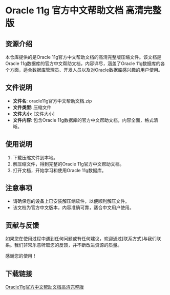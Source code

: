 # Oracle 11g 官方中文帮助文档 高清完整版

## 资源介绍

本仓库提供的是Oracle 11g官方中文帮助文档的高清完整版压缩文件。该文档是Oracle 11g数据库的官方中文帮助文档，内容详尽，涵盖了Oracle 11g数据库的各个方面，适合数据库管理员、开发人员以及对Oracle数据库感兴趣的用户使用。

## 文件说明

- **文件名**: oracle11g官方中文帮助文档.zip
- **文件类型**: 压缩文件
- **文件大小**: [文件大小]
- **文件内容**: 包含Oracle 11g数据库的官方中文帮助文档，内容全面，格式清晰。

## 使用说明

1. 下载压缩文件到本地。
2. 解压缩文件，得到完整的Oracle 11g官方中文帮助文档。
3. 打开文档，开始学习和使用Oracle 11g数据库。

## 注意事项

- 请确保您的设备上已安装解压缩软件，以便顺利解压文件。
- 该文档为官方中文版本，内容准确可靠，适合中文用户使用。

## 贡献与反馈

如果您在使用过程中遇到任何问题或有任何建议，欢迎通过[联系方式]与我们联系。我们非常乐意听取您的反馈，并不断改进资源的质量。

感谢您的使用！

## 下载链接

[Oracle11g官方中文帮助文档高清完整版](https://pan.quark.cn/s/0d4da937a771)